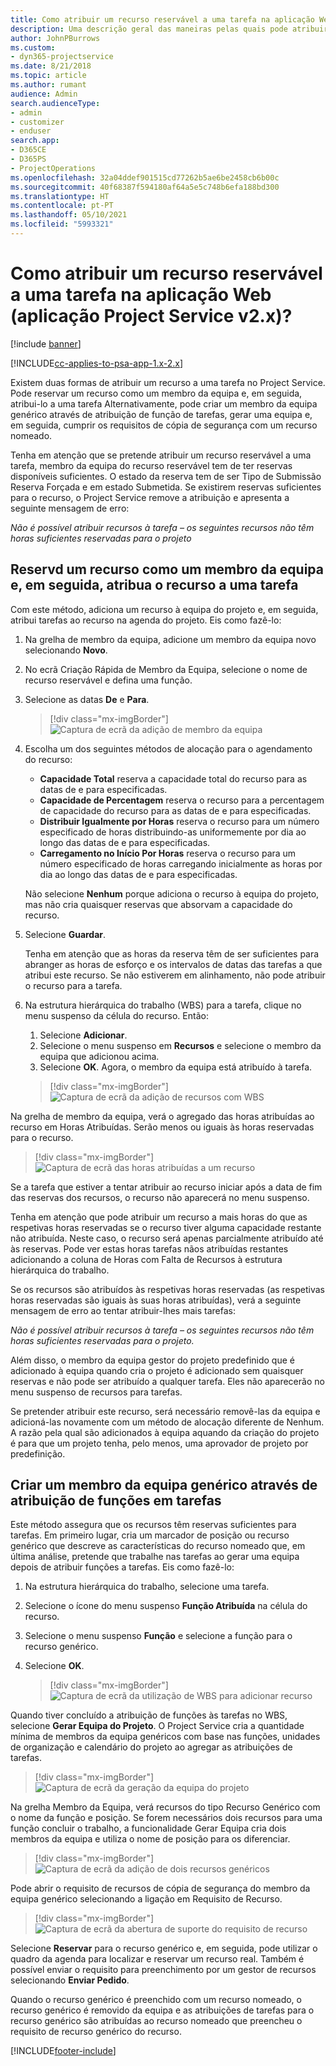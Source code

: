 ```yaml
---
title: Como atribuir um recurso reservável a uma tarefa na aplicação Web
description: Uma descrição geral das maneiras pelas quais pode atribuir recursos reserváveis.
author: JohnPBurrows
ms.custom:
- dyn365-projectservice
ms.date: 8/21/2018
ms.topic: article
ms.author: rumant
audience: Admin
search.audienceType:
- admin
- customizer
- enduser
search.app:
- D365CE
- D365PS
- ProjectOperations
ms.openlocfilehash: 32a04ddef901515cd77262b5ae6be2458cb6b00c
ms.sourcegitcommit: 40f68387f594180af64a5e5c748b6efa188bd300
ms.translationtype: HT
ms.contentlocale: pt-PT
ms.lasthandoff: 05/10/2021
ms.locfileid: "5993321"
---
```

# <a name="how-do-i-assign-a-bookable-resource-to-a-task-in-the-web-app-project-service-app-v2x"></a>Como atribuir um recurso reservável a uma tarefa na aplicação Web (aplicação Project Service v2.x)?

[!include [banner](../includes/psa-now-project-operations.md)]

[!INCLUDE[cc-applies-to-psa-app-1.x-2.x](../includes/cc-applies-to-psa-app-1x-2x.md)]

Existem duas formas de atribuir um recurso a uma tarefa no Project Service. Pode reservar um recurso como um membro da equipa e, em seguida, atribui-lo a uma tarefa Alternativamente, pode criar um membro da equipa genérico através de atribuição de função de tarefas, gerar uma equipa e, em seguida, cumprir os requisitos de cópia de segurança com um recurso nomeado.

Tenha em atenção que se pretende atribuir um recurso reservável a uma tarefa, membro da equipa do recurso reservável tem de ter reservas disponíveis suficientes. O estado da reserva tem de ser Tipo de Submissão Reserva Forçada e em estado Submetida. Se existirem reservas suficientes para o recurso, o Project Service remove a atribuição e apresenta a seguinte mensagem de erro:

*Não é possível atribuir recursos à tarefa – os seguintes recursos não têm horas suficientes reservadas para o projeto*

## <a name="book-a-resource-as-a-team-member-and-then-assign-the-resource-to-a-task"></a>Reservd um recurso como um membro da equipa e, em seguida, atribua o recurso a uma tarefa

Com este método, adiciona um recurso à equipa do projeto e, em seguida, atribui tarefas ao recurso na agenda do projeto. Eis como fazê-lo:
1.  Na grelha de membro da equipa, adicione um membro da equipa novo selecionando **Novo**.
2.  No ecrã Criação Rápida de Membro da Equipa, selecione o nome de recurso reservável e defina uma função.
3.  Selecione as datas **De** e **Para**.

    > [!div class="mx-imgBorder"] 
    > ![Captura de ecrã da adição de membro da equipa](media/FAQ-Resources-to-Tasks2-1.png "Captura de ecrã da adição de membro da equipa")
 
4.  Escolha um dos seguintes métodos de alocação para o agendamento do recurso:
    - **Capacidade Total** reserva a capacidade total do recurso para as datas de e para especificadas.
    - **Capacidade de Percentagem** reserva o recurso para a percentagem de capacidade do recurso para as datas de e para especificadas.
    - **Distribuir Igualmente por Horas** reserva o recurso para um número especificado de horas distribuindo-as uniformemente por dia ao longo das datas de e para especificadas.
    - **Carregamento no Início Por Horas** reserva o recurso para um número especificado de horas carregando inicialmente as horas por dia ao longo das datas de e para especificadas.

    Não selecione **Nenhum** porque adiciona o recurso à equipa do projeto, mas não cria quaisquer reservas que absorvam a capacidade do recurso.
5.  Selecione **Guardar**.

    Tenha em atenção que as horas da reserva têm de ser suficientes para abranger as horas de esforço e os intervalos de datas das tarefas a que atribui este recurso. Se não estiverem em alinhamento, não pode atribuir o recurso para a tarefa.

6.  Na estrutura hierárquica do trabalho (WBS) para a tarefa, clique no menu suspenso da célula do recurso. Então: 

    1. Selecione **Adicionar**.
    2. Selecione o menu suspenso em **Recursos** e selecione o membro da equipa que adicionou acima.
    3. Selecione **OK**. Agora, o membro da equipa está atribuído à tarefa.

    > [!div class="mx-imgBorder"] 
    > ![Captura de ecrã da adição de recursos com WBS](media/FAQ-Resources-to-Tasks2-2.png "Captura de ecrã da adição de recursos com WBS")
 
Na grelha de membro da equipa, verá o agregado das horas atribuídas ao recurso em Horas Atribuídas. Serão menos ou iguais às horas reservadas para o recurso. 

> [!div class="mx-imgBorder"] 
> ![Captura de ecrã das horas atribuídas a um recurso](media/FAQ-Resources-to-Tasks2-3.png "Captura de ecrã das horas atribuídas a um recurso")
 
Se a tarefa que estiver a tentar atribuir ao recurso iniciar após a data de fim das reservas dos recursos, o recurso não aparecerá no menu suspenso.

Tenha em atenção que pode atribuir um recurso a mais horas do que as respetivas horas reservadas se o recurso tiver alguma capacidade restante não atribuída. Neste caso, o recurso será apenas parcialmente atribuído até às reservas. Pode ver estas horas tarefas nãos atribuídas restantes adicionando a coluna de Horas com Falta de Recursos à estrutura hierárquica do trabalho.

Se os recursos são atribuídos às respetivas horas reservadas (as respetivas horas reservadas são iguais às suas horas atribuídas), verá a seguinte mensagem de erro ao tentar atribuir-lhes mais tarefas:

*Não é possível atribuir recursos à tarefa – os seguintes recursos não têm horas suficientes reservadas para o projeto.*

Além disso, o membro da equipa gestor do projeto predefinido que é adicionado à equipa quando cria o projeto é adicionado sem quaisquer reservas e não pode ser atribuído a qualquer tarefa. Eles não aparecerão no menu suspenso de recursos para tarefas.

Se pretender atribuir este recurso, será necessário removê-las da equipa e adicioná-las novamente com um método de alocação diferente de Nenhum. A razão pela qual são adicionados à equipa aquando da criação do projeto é para que um projeto tenha, pelo menos, uma aprovador de projeto por predefinição.

## <a name="create-a-generic-team-member-through-role-assignment-on-tasks"></a>Criar um membro da equipa genérico através de atribuição de funções em tarefas

Este método assegura que os recursos têm reservas suficientes para tarefas. Em primeiro lugar, cria um marcador de posição ou recurso genérico que descreve as características do recurso nomeado que, em última análise, pretende que trabalhe nas tarefas ao gerar uma equipa depois de atribuir funções a tarefas. Eis como fazê-lo:

1. Na estrutura hierárquica do trabalho, selecione uma tarefa.
2. Selecione o ícone do menu suspenso **Função Atribuída** na célula do recurso.
3. Selecione o menu suspenso **Função** e selecione a função para o recurso genérico.
4. Selecione **OK**.

    > [!div class="mx-imgBorder"] 
    > ![Captura de ecrã da utilização de WBS para adicionar recurso](media/FAQ-Resources-to-Tasks2-4.png "Captura de ecrã da utilização de WBS para adicionar recurso")
 
Quando tiver concluído a atribuição de funções às tarefas no WBS, selecione **Gerar Equipa do Projeto**. O Project Service cria a quantidade mínima de membros da equipa genéricos com base nas funções, unidades de organização e calendário do projeto ao agregar as atribuições de tarefas.

> [!div class="mx-imgBorder"] 
> ![Captura de ecrã da geração da equipa do projeto](media/FAQ-Resources-to-Tasks2-5.png "Captura de ecrã da geração da equipa do projeto")
 
Na grelha Membro da Equipa, verá recursos do tipo Recurso Genérico com o nome da função e posição. Se forem necessários dois recursos para uma função concluir o trabalho, a funcionalidade Gerar Equipa cria dois membros da equipa e utiliza o nome de posição para os diferenciar.

> [!div class="mx-imgBorder"] 
> ![Captura de ecrã da adição de dois recursos genéricos](media/FAQ-Resources-to-Tasks2-6.png "Captura de ecrã da adição de dois recursos genéricos")
 
Pode abrir o requisito de recursos de cópia de segurança do membro da equipa genérico selecionando a ligação em Requisito de Recurso.

> [!div class="mx-imgBorder"] 
> ![Captura de ecrã da abertura de suporte do requisito de recurso](media/FAQ-Resources-to-Tasks2-7.png "Captura de ecrã da abertura de suporte do requisito de recurso")

Selecione **Reservar** para o recurso genérico e, em seguida, pode utilizar o quadro da agenda para localizar e reservar um recurso real. Também é possível enviar o requisito para preenchimento por um gestor de recursos selecionando **Enviar Pedido**.

Quando o recurso genérico é preenchido com um recurso nomeado, o recurso genérico é removido da equipa e as atribuições de tarefas para o recurso genérico são atribuídas ao recurso nomeado que preencheu o requisito de recurso genérico do recurso.
 



[!INCLUDE[footer-include](../includes/footer-banner.md)]